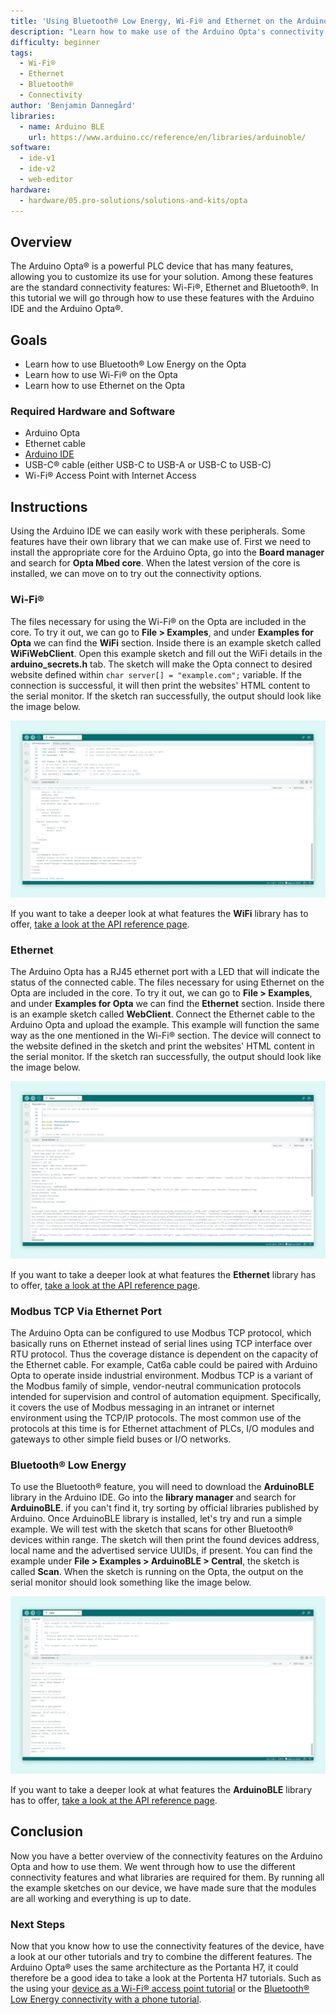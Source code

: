 ```yaml
---
title: 'Using Bluetooth® Low Energy, Wi-Fi® and Ethernet on the Arduino Opta®'
description: "Learn how to make use of the Arduino Opta's connectivity features"
difficulty: beginner
tags:
  - Wi-Fi®
  - Ethernet
  - Bluetooth®
  - Connectivity
author: 'Benjamin Dannegård'
libraries:
  - name: Arduino BLE
    url: https://www.arduino.cc/reference/en/libraries/arduinoble/
software:
  - ide-v1
  - ide-v2
  - web-editor
hardware:
  - hardware/05.pro-solutions/solutions-and-kits/opta
---
```


## Overview

The Arduino Opta® is a powerful PLC device that has many features, allowing you to customize its use for your solution. Among these features are the standard connectivity features: Wi-Fi®, Ethernet and Bluetooth®. In this tutorial we will go through how to use these features with the Arduino IDE and the Arduino Opta®.

## Goals

- Learn how to use Bluetooth® Low Energy on the Opta
- Learn how to use Wi-Fi® on the Opta
- Learn how to use Ethernet on the Opta

### Required Hardware and Software

- Arduino Opta
- Ethernet cable
- [Arduino IDE](https://www.arduino.cc/en/software)
- USB-C® cable (either USB-C to USB-A or USB-C to USB-C)
- Wi-Fi® Access Point with Internet Access

## Instructions

Using the Arduino IDE we can easily work with these peripherals. Some features have their own library that we can make use of. First we need to install the appropriate core for the Arduino Opta, go into the **Board manager** and search for **Opta Mbed core**. When the latest version of the core is installed, we can move on to try out the connectivity options.

### Wi-Fi®

The files necessary for using the Wi-Fi® on the Opta are included in the core. To try it out, we can go to **File > Examples**, and under **Examples for Opta** we can find the **WiFi** section. Inside there is an example sketch called **WiFiWebClient**. Open this example sketch and fill out the WiFi details in the **arduino_secrets.h** tab. The sketch will make the Opta connect to desired website defined within `char server[] = "example.com";` variable. If the connection is successful, it will then print the websites' HTML content to the serial monitor. If the sketch ran successfully, the output should look like the image below.

![Running WiFi sketch on the Opta in the Arduino IDE](assets/opta-wifi.png)

If you want to take a deeper look at what features the **WiFi** library has to offer, [take a look at the API reference page](https://www.arduino.cc/reference/en/libraries/wifi/).

### Ethernet

The Arduino Opta has a RJ45 ethernet port with a LED that will indicate the status of the connected cable. The files necessary for using Ethernet on the Opta are included in the core. To try it out, we can go to **File > Examples**, and under **Examples for Opta** we can find the **Ethernet** section. Inside there is an example sketch called **WebClient**. Connect the Ethernet cable to the Arduino Opta and upload the example. This example will function the same way as the one mentioned in the Wi-Fi® section. The device will connect to the website defined in the sketch and print the websites' HTML content in the serial monitor. If the sketch ran successfully, the output should look like the image below.

![Running the Ethernet sketch on the Opta in the Arduino IDE](assets/opta-ethernet.png)

If you want to take a deeper look at what features the **Ethernet** library has to offer, [take a look at the API reference page](https://www.arduino.cc/reference/en/libraries/ethernet/).

### Modbus TCP Via Ethernet Port

The Arduino Opta can be configured to use Modbus TCP protocol, which basically runs on Ethernet instead of serial lines using TCP interface over RTU protocol. Thus the coverage distance is dependent on the capacity of the Ethernet cable. For example, Cat6a cable could be paired with Arduino Opta to operate inside industrial environment. Modbus TCP is a variant of the Modbus family of simple, vendor-neutral communication protocols intended for supervision and control of automation equipment. Specifically, it covers the use of Modbus messaging in an intranet or internet environment using the TCP/IP protocols. The most common use of the protocols at this time is for Ethernet attachment of PLCs, I/O modules and gateways to other simple field buses or I/O networks.

### Bluetooth® Low Energy

To use the Bluetooth® feature, you will need to download the **ArduinoBLE** library in the Arduino IDE. Go into the **library manager** and search for **ArduinoBLE**. if you can't find it, try sorting by official libraries published by Arduino. Once ArduinoBLE library is installed, let's try and run a simple example. We will test with the sketch that scans for other Bluetooth® devices within range. The sketch will then print the found devices address, local name and the advertised service UUIDs, if present. You can find the example under **File > Examples > ArduinoBLE > Central**, the sketch is called **Scan**. When the sketch is running on the Opta, the output on the serial monitor should look something like the image below.

![Bluetooth® sketch running on the Opta](assets/opta-ble.png)

If you want to take a deeper look at what features the **ArduinoBLE** library has to offer, [take a look at the API reference page](https://www.arduino.cc/reference/en/libraries/arduinoble/).

## Conclusion

Now you have a better overview of the connectivity features on the Arduino Opta and how to use them. We went through how to use the different connectivity features and what libraries are required for them. By running all the example sketches on our device, we have made sure that the modules are all working and everything is up to date.

### Next Steps

Now that you know how to use the connectivity features of the device, have a look at our other tutorials and try to combine the different features. The Arduino Opta® uses the same architecture as the Portanta H7, it could therefore be a good idea to take a look at the Portenta H7 tutorials. Such as the using your [device as a Wi-Fi® access point tutorial](https://docs.arduino.cc/tutorials/portenta-h7/wifi-access-point) or the [Bluetooth® Low Energy connectivity with a phone tutorial](https://docs.arduino.cc/tutorials/portenta-h7/ble-connectivity).
